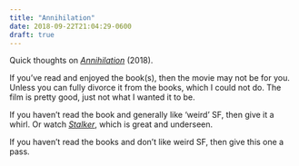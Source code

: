 ```yaml
---
title: "Annihilation"
date: 2018-09-22T21:04:29-0600
draft: true
---
```






Quick thoughts on [_Annihilation_](https://www.imdb.com/title/tt2798920/?ref_=nv_sr_1) (2018).

If you’ve read and enjoyed the book(s), then the movie may not be for you. Unless you can fully divorce it from the books, which I could not do. The film is pretty good, just not what I wanted it to be.

If you haven’t read the book and generally like ‘weird’ SF, then give it a whirl. Or watch [_Stalker_](https://www.imdb.com/title/tt0079944/?ref_=fn_al_tt_1), which is great and underseen.

If you haven’t read the books and don’t like weird SF, then give this one a pass.



